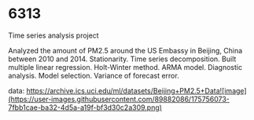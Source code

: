 # 6313
Time series analysis project

Analyzed the amount of PM2.5 around the US Embassy in Beijing, China between 2010 and 2014. Stationarity. Time series decomposition. 
Built multiple linear regression. Holt-Winter method. ARMA model. Diagnostic analysis. Model selection. Variance of forecast error.

data: https://archive.ics.uci.edu/ml/datasets/Beijing+PM2.5+Data![image](https://user-images.githubusercontent.com/89882086/175756073-7fbb1cae-ba32-4d5a-a19f-bf3d30c2a309.png)
